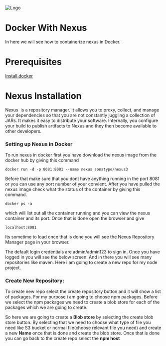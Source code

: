![Logo](https://github.com/KishanRavindran/Angularlearning-app/blob/master/docs/GeppettoIcon.png?raw=true"Logo")

# Docker With Nexus<br/>
   In here we will see how to containerize nexus in Docker.
   
# Prerequisites<br/> 
  [Install docker](https://docs.docker.com/install/)
  
# Nexus Installation<br/>
   Nexus  is a repository manager. It allows you to proxy, collect, and manage your dependencies so that you are not constantly juggling a collection of JARs. It makes it easy to distribute your software. Internally, you configure your build to publish artifacts to Nexus and they then become available to other developers.<br/>
  
### Setting up Nexus in Docker
  To run nexus in docker first you have download the nexus image from the docker hub by giving this command
  
    docker run -d -p 8081:8081 --name nexus sonatype/nexus3
    
 Before that make sure that you dont have anything running in the port 8081 or you can use any port number of your convient.
 After you have pulled the nexus image check what the status of the container by giving this command.
 
    docker ps -a
  
  which will list out all the container running and you can view the nexus container and its port. Once that is done open the browser and give 
    
    localhost:8081
    
Its sometime to load once that is done you will see the Nexus Repository Manager page in your browser.

The default login credentials are admin/admin123 to sign in. Once you have logged in you will see the below screen. And in there you will see many repositories like maven. Here i am going to create a new repo for my node project.

### Create New Repository:<br/>
  To create new repo select the create repository button and it will show a list of packages. For my purpose i am going to choose npm packages. Before we select the npm packages we need to create a blob store for each of the packages which we are going to create.
  
  So here we are going to create a **Blob store** by selecting the create blob store button. By selecting that we need to choose what type of file you need like S3 bucket or normal file(choose relevant file you need) and create a new **Name** once that is done and create the blob store. Once that is done you can go back to the create repo select the **npm host** 
